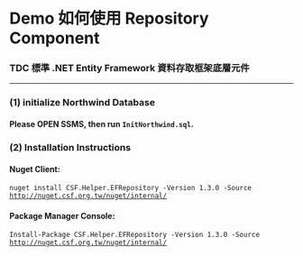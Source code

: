 # Demo 如何使用 Repository Component

### TDC 標準 .NET Entity Framework 資料存取框架底層元件
***
### (1) initialize Northwind Database
#### Please OPEN SSMS, then run <code>InitNorthwind.sql</code>.

### (2) Installation Instructions
#### Nuget Client:
<code>nuget install CSF.Helper.EFRepository -Version 1.3.0 -Source http://nuget.csf.org.tw/nuget/internal/</code>

#### Package Manager Console:
<code>Install-Package CSF.Helper.EFRepository -Version 1.3.0 -Source http://nuget.csf.org.tw/nuget/internal/</code>